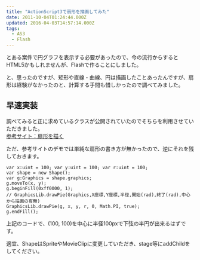 ```yaml
---
title: "ActionScript3で扇形を描画してみた"
date: 2011-10-04T01:24:44.000Z
updated: 2016-04-03T14:57:14.000Z
tags: 
  - AS3
  - Flash
---
```


とある案件で円グラフを表示する必要があったので、今の流行からするとHTML5かもしれませんが、Flashで作ることにしました。

と、思ったのですが、矩形や直線・曲線、円は描画したことあったんですが、扇形は経験がなかったのと、計算する手間も惜しかったので調べてみました。


## 早速実装

調べてみると正に求めているクラスが公開されていたのでそちらを利用させていただきました。  
[参考サイト：扇形を描く](http://www.d-project.com/flex/001_DrawPie/)

ただ、参考サイトのデモでは単純な扇形の書き方が無かったので、逆にそれを残しておきます。

```actionscript-3
var x:uint = 100; var y:uint = 100; var r:uint = 100;
var shape = new Shape();
var g:Graphics = shape.graphics;
g.moveTo(x, y);
g.beginFill(0xff0000, 1);
// GraphicsLib.drawPie(Graphics,X座標,Y座標,半径,開始(rad),終了(rad),中心から描画の有無)
GraphicsLib.drawPie(g, x, y, r, 0, Math.PI, true);
g.endFill();
```

上記のコードで、(100, 100)を中心に半径100pxで下弦の半円が出来るはずです。

適宜、ShapeはSpriteやMovieClipに変更していただき、stage等にaddChildをしてください。